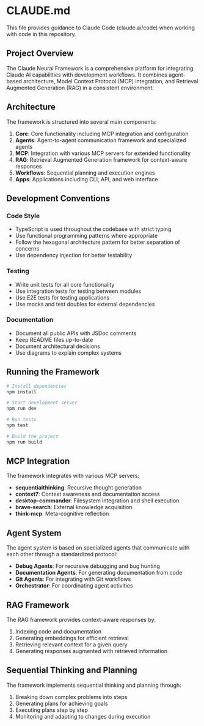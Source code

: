 # CLAUDE.md

This file provides guidance to Claude Code (claude.ai/code) when working with code in this repository.

## Project Overview

The Claude Neural Framework is a comprehensive platform for integrating Claude AI capabilities with development workflows. It combines agent-based architecture, Model Context Protocol (MCP) integration, and Retrieval Augmented Generation (RAG) in a consistent environment.

## Architecture

The framework is structured into several main components:

1. **Core**: Core functionality including MCP integration and configuration
2. **Agents**: Agent-to-agent communication framework and specialized agents
3. **MCP**: Integration with various MCP servers for extended functionality
4. **RAG**: Retrieval Augmented Generation framework for context-aware responses
5. **Workflows**: Sequential planning and execution engines
6. **Apps**: Applications including CLI, API, and web interface

## Development Conventions

### Code Style

- TypeScript is used throughout the codebase with strict typing
- Use functional programming patterns where appropriate
- Follow the hexagonal architecture pattern for better separation of concerns
- Use dependency injection for better testability

### Testing

- Write unit tests for all core functionality
- Use integration tests for testing between modules
- Use E2E tests for testing applications
- Use mocks and test doubles for external dependencies

### Documentation

- Document all public APIs with JSDoc comments
- Keep README files up-to-date
- Document architectural decisions
- Use diagrams to explain complex systems

## Running the Framework

```bash
# Install dependencies
npm install

# Start development server
npm run dev

# Run tests
npm test

# Build the project
npm run build
```

## MCP Integration

The framework integrates with various MCP servers:

- **sequentialthinking**: Recursive thought generation
- **context7**: Context awareness and documentation access
- **desktop-commander**: Filesystem integration and shell execution
- **brave-search**: External knowledge acquisition
- **think-mcp**: Meta-cognitive reflection

## Agent System

The agent system is based on specialized agents that communicate with each other through a standardized protocol:

- **Debug Agents**: For recursive debugging and bug hunting
- **Documentation Agents**: For generating documentation from code
- **Git Agents**: For integrating with Git workflows
- **Orchestrator**: For coordinating agent activities

## RAG Framework

The RAG framework provides context-aware responses by:

1. Indexing code and documentation
2. Generating embeddings for efficient retrieval
3. Retrieving relevant context for a given query
4. Generating responses augmented with retrieved information

## Sequential Thinking and Planning

The framework implements sequential thinking and planning through:

1. Breaking down complex problems into steps
2. Generating plans for achieving goals
3. Executing plans step by step
4. Monitoring and adapting to changes during execution